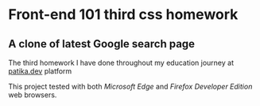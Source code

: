 # Front-end 101 third css homework

## A clone of latest Google search page

The third homework I have done throughout my education journey at [patika.dev](https://www.patika.dev/) platform

This project tested with both _Microsoft Edge_ and _Firefox Developer Edition_ web browsers.